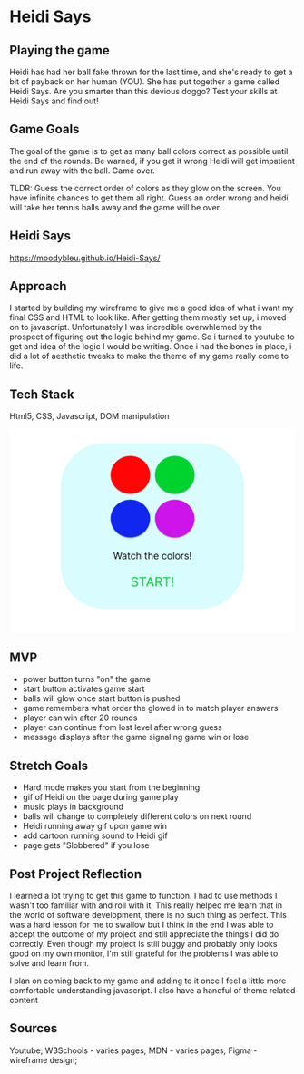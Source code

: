 # Heidi Says

 ## Playing the game
 Heidi has had her ball fake thrown for the last time, and she's ready to get a bit of payback on her human (YOU). She has put together a game called Heidi Says. Are you smarter than this devious doggo? Test your skills at Heidi Says and find out!

## Game Goals
The goal of the game is to get as many ball colors correct as possible until the end of the rounds. Be warned, if you get it wrong Heidi will get impatient and run away with the ball. Game over. 

 TLDR: Guess the correct order of colors as they glow on the screen. You have infinite chances to get them all right. Guess an order wrong and heidi will take her tennis balls away and the game will be over. 

 ## Heidi Says
https://moodybleu.github.io/Heidi-Says/ 

## Approach
I started by building my wireframe to give me a good idea of what i want my final CSS and HTML to look like. After getting them mostly set up, i moved on to javascript. Unfortunately I was incredible overwhlemed by the prospect of figuring out the logic behind my game. So i turned to youtube to get and idea of the logic I would be writing. Once i had the bones in place, i did a lot of aesthetic tweaks to make the theme of my game really come to life. 

## Tech Stack
Html5, CSS, Javascript, DOM manipulation

 ![Wireframe](./Wireframe-Heidi-Says.jpg)

 ## MVP
- power button turns "on" the game
- start button activates game start
- balls will glow once start button is pushed
- game remembers what order the glowed in to match player answers
- player can win after 20 rounds
- player can continue from lost level after wrong guess
- message displays after the game signaling game win or lose
 

 ## Stretch Goals
 - Hard mode makes you start from the beginning
 - gif of Heidi on the page during game play
 - music plays in background
 - balls will change to completely different colors on next round
 - Heidi running away gif upon game win
 - add cartoon running sound to Heidi gif
 - page gets "Slobbered" if you lose
 
## Post Project Reflection

I learned a lot trying to get this game to function. I had to use methods I wasn't too familiar with and roll with it. This really helped me learn that in the world of software development, there is no such thing as perfect. This was a hard lesson for me to swallow but I think in the end I was able to accept the outcome of my project and still appreciate the things I did do correctly. Even though my project is still buggy and probably only looks good on my own monitor, I'm still grateful for the problems I was able to solve and learn from. 

I plan on coming back to my game and adding to it once I feel a little more comfortable understanding javascript. I also have a handful of theme related content

## Sources
Youtube; 
W3Schools - varies pages;
MDN - varies pages;
Figma - wireframe design;
